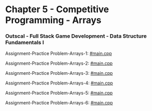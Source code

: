 # Chapter 5 - Competitive Programming - Arrays

### Outscal - Full Stack Game Development - Data Structure Fundamentals I

Assignment-Practice Problem-Arrays-1: [#main.cpp](https://replit.com/@outscal1/3SumE-50-developerswork#main.cpp)

Assignment-Practice Problem-Arrays-2: [#main.cpp](https://replit.com/@outscal1/BestTimetoBuyandSellStockE-developerswork#main.cpp)

Assignment-Practice Problem-Arrays-3: [#main.cpp](https://replit.com/@outscal1/MergeSortedArrayE-developerswork#main.cpp)

Assignment-Practice Problem-Arrays-4: [#main.cpp](https://replit.com/@outscal1/Longest-Consecutive-SequenceM-30-developerswork#main.cpp)

Assignment-Practice Problem-Arrays-5: [#main.cpp](https://replit.com/@outscal1/MaximumSubarrayM-developerswork#main.cpp)

Assignment-Practice Problem-Arrays-6: [#main.cpp](https://replit.com/@outscal1/Trapping-Rain-WaterH-34-developerswork#main.cpp)

